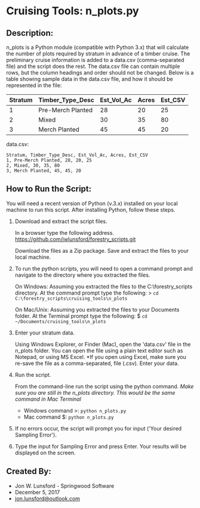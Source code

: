 # Cruising Tools:  n_plots.py

## Description:
n_plots is a Python module (compatible with Python 3.x) that will calculate the number of plots
required by stratum in advance of a timber cruise.  The preliminary cruise information is
added to a data.csv (comma-separated file) and the script does the rest.  The data.csv file can
contain multiple rows, but the column headings and order should not be changed.  Below is a table
showing sample data in the data.csv file, and how it should be represented in the file:

Stratum | Timber_Type_Desc | Est_Vol_Ac | Acres | Est_CSV
------- | ---------------- | ---------- | ----- | -------
1		| Pre-Merch Planted| 28			| 20	| 25
2		| Mixed			   | 30			| 35	| 80
3		| Merch Planted	   | 45			| 45	| 20

data.csv:

```text
Stratum, Timber_Type_Desc, Est_Vol_Ac, Acres, Est_CSV
1, Pre-Merch Planted, 28, 20, 25
2, Mixed, 30, 35, 80
3, Merch Planted, 45, 45, 20
```

## How to Run the Script:
You will need a recent version of Python (v.3.x) installed on your local machine to run this script.
After installing Python, follow these steps.

1.  Download and extract the script files.
	
	In a browser type the following address.
		https://github.com/jwlunsford/forestry_scripts.git
	
	
	Download the files as a Zip package.  Save and extract the files to your local machine.
	
2.  To run the python scripts, you will need to open a command prompt and navigate to the directory
	where you extracted the files.
	
	On Windows:  Assuming you extracted the files to the C:\forestry_scripts directory.  At the command
	prompt type the following:
		> `cd C:\forestry_scripts\cruising_tools\n_plots`
			
	On Mac/Unix:  Assuming you extracted the files to your Documents folder.  At the Terminal prompt type
	the following:
		$ `cd ~/Documents/cruising_tools\n_plots`
			
3.  Enter your stratum data.

	Using Windows Explorer, or Finder (Mac), open the 'data.csv' file in the n_plots folder.  You can open
	the file using a plain text editor such as Notepad, or using MS Excel.  *If you open using Excel, make
	sure you re-save the file as a comma-separated, file (.csv).  Enter your data.
	
4.  Run the script.
	
	From the command-line run the script using the python command.  *Make sure you are still in the n_plots directory.  This would be the same command in Mac Terminal*
	* Windows command >: `python n_plots.py`
	* Mac command $: `python n_plots.py`
		
5.  If no errors occur, the script will prompt you for input ('Your desired Sampling Error').

6.  Type the input for Sampling Error and press Enter.  Your results will be displayed on the screen.


## Created By:
* Jon W. Lunsford - Springwood Software
* December 5, 2017
* jon.lunsford@outlook.com


		
	
		